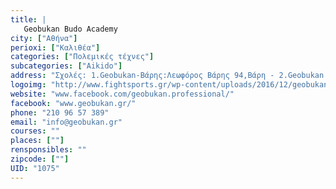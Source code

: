 ```yaml
---
title: |
   Geobukan Budo Academy
city: ["Αθήνα"]
perioxi: ["Καλιθέα"]
categories: ["Πολεμικές τέχνες"]
subcategories: ["Aikido"]
address: "Σχολές: 1.Geobukan-Βάρης:Λεωφόρος Βάρης 94,Βάρη - 2.Geobukan Μαρκοπούλου: Κλειστό Δημοτικό Γυμναστήριο Μαρκοπούλου,Μαρκόπουλο -3. Geobukan Νέου Φαλήρου-ΣΕΦ:Στάδιο Ειρήνης και Φιλίας (Αίθουσα 11,1ος Όροφος),Νέο Φάληρο"
logoimg: "http://www.fightsports.gr/wp-content/uploads/2016/12/geobukan-logo.jpg"
website: "www.facebook.com/geobukan.professional/"
facebook: "www.geobukan.gr/"
phone: "210 96 57 389"
email: "info@geobukan.gr"
courses: ""
places: [""]
rensponsibles: ""
zipcode: [""]
UID: "1075"
---
```




